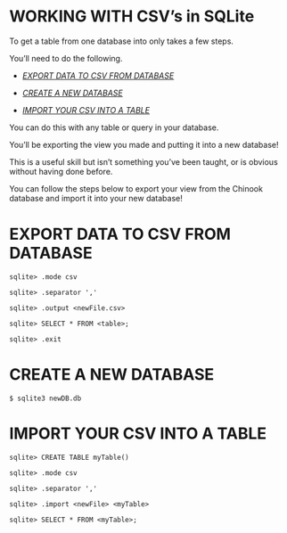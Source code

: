 WORKING WITH CSV’s in SQLite
============================

To get a table from one database into only takes a few steps.

You’ll need to do the following.

-   [*EXPORT DATA TO CSV FROM DATABASE*](#export-data-to-csv-from-database)

-   [*CREATE A NEW DATABASE*](#create-a-new-database)

-   [*IMPORT YOUR CSV INTO A TABLE*](#import-your-csv-into-a-table)

You can do this with any table or query in your database.

You’ll be exporting the view you made and putting it into a new
database!

This is a useful skill but isn’t something you’ve been taught, or is
obvious without having done before. 

You can follow the steps below to export your view from the Chinook database
and import it into your new database!

EXPORT DATA TO CSV FROM DATABASE
================================

```
sqlite> .mode csv

sqlite> .separator ','

sqlite> .output <newFile.csv>

sqlite> SELECT * FROM <table>;

sqlite> .exit
```

CREATE A NEW DATABASE
=====================
```
$ sqlite3 newDB.db
```
IMPORT YOUR CSV INTO A TABLE
============================

```
sqlite> CREATE TABLE myTable()

sqlite> .mode csv

sqlite> .separator ','

sqlite> .import <newFile> <myTable>

sqlite> SELECT * FROM <myTable>;
```